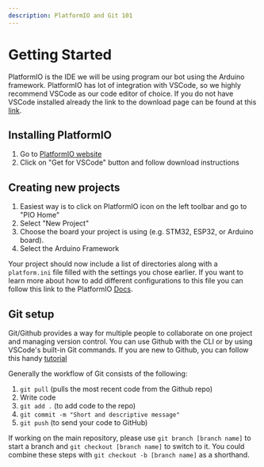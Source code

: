 ```yaml
---
description: PlatformIO and Git 101
---
```


# Getting Started

PlatformIO is the IDE we will be using program our bot using the Arduino framework. PlatformIO has lot of integration with VSCode, so we highly recommend VSCode as our code editor of choice. If you do not have VSCode installed already the link to the download page can be found at this [link](https://code.visualstudio.com/).

## Installing PlatformIO

1. Go to [PlatformIO website](https://platformio.org/platformio-ide)
2. Click on "Get for VSCode" button and follow download instructions

## Creating new projects

1. Easiest way is to click on PlatformIO icon on the left toolbar and go to "PIO Home"
2. Select "New Project"
3. Choose the board your project is using (e.g. STM32, ESP32, or Arduino board).
4. Select the Arduino Framework

Your project should now include a list of directories along with a `platform.ini` file filled with the settings you chose earlier. If you want to learn more about how to add different configurations to this file you can follow this link to the PlatformIO [Docs](https://docs.platformio.org/en/latest/).

## Git setup

Git/Github provides a way for multiple people to collaborate on one project and managing version control. You can use Github with the CLI or by using VSCode's built-in Git commands. If you are new to Github, you can follow this handy [tutorial](https://docs.github.com/en/get-started/start-your-journey/hello-world)

Generally the workflow of Git consists of the following:

1. `git pull` (pulls the most recent code from the Github repo)
2. Write code
3. `git add .` (to add code to the repo)
4. `git commit -m "Short and descriptive message"`
5. `git push` (to send your code to GitHub)

If working on the main repository, please use `git branch [branch name]` to start a branch and `git checkout [branch name]` to switch to it. You could combine these steps with `git checkout -b [branch name]` as a shorthand.
